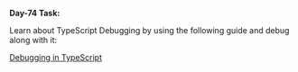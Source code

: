 **Day-74 Task:**

Learn about TypeScript Debugging by using the following guide and debug along with it:

[Debugging in TypeScript](./TS-debugging/README.md)